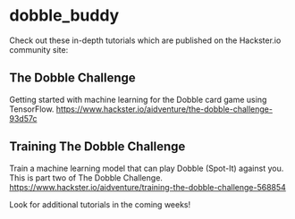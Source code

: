 # dobble_buddy
Check out these in-depth tutorials which are published on the Hackster.io community site:

## The Dobble Challenge
Getting started with machine learning for the Dobble card game using TensorFlow.
https://www.hackster.io/aidventure/the-dobble-challenge-93d57c

## Training The Dobble Challenge
Train a machine learning model that can play Dobble (Spot-It) against you. This is part two of The Dobble Challenge.
https://www.hackster.io/aidventure/training-the-dobble-challenge-568854

Look for additional tutorials in the coming weeks!
